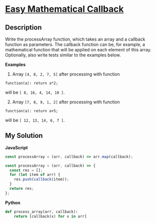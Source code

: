 # [Easy Mathematical Callback]()

## Description

Write the processArray function, which takes an array and a callback function as parameters. The callback function can be, for example, a mathematical function that will be applied on each element of this array. Optionally, also write tests similar to the examples below.

**Examples**

1. Array `[4, 8, 2, 7, 5]` after processing with function

```
function(a): return a*2;
```

will be `[ 8, 16, 4, 14, 10 ]`.

2. Array `[7, 8, 9, 1, 2]` after processing with function

```
function(a): return a+5;
```

will be `[ 12, 13, 14, 6, 7 ]`.

## My Solution

**JavaScript**

```js
const processArray = (arr, callback) => arr.map(callback);
```

```js
const processArray = (arr, callback) => {
  const res = [];
  for (let item of arr) {
    res.push(callback(item));
  }
  return res;
};
```

**Python**

```py
def process_array(arr, callback):
    return [callback(x) for x in arr]
```
